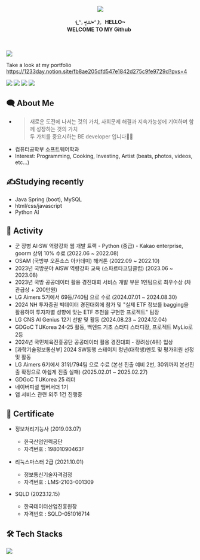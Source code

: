 <p align="center">
  <img src="https://github.com/user-attachments/assets/4e12eae2-732c-4ee8-9f58-8120c66a345c" align="center"/>
  <br>
  <br>
  <strong>𐔌ᵔ꜆ ܸ•⩊•ᵔ 𐦯꜆ &nbsp HELLO~<br>WELCOME TO MY Github &nbsp </strong>
</p>
<br>
<br>


<img src="https://capsule-render.vercel.app/api?type=waving&color=timeGradient&height=200&section=header&text=%Sunghyun&nbsp;Choi&animation=twinkling&fontSize=65&fadeIn&fontAlignY=38&fontColor=FFFFFF" />
<!--FF8756-->

Take a look at my portfolio
https://1233day.notion.site/fb8ae205dfd547e1842d275c9fe9729d?pvs=4


<p align="left">
  <a href="https://github.com/froggy-hyun"><img src="https://img.shields.io/badge/GitHub-181717?style=flat-square&logo=github&logoColor=white"/></a>
  <img src="https://img.shields.io/badge/1233day-FEEC44?style=flat-square&logo=kakaotalk&logoColor=black"/></a>
  <a href="https://www.instagram.com/froggy_hyun/"><img src="https://img.shields.io/badge/Instagram-E4405F?style=flat-square&logo=Instagram&logoColor=white"/></a>
  <a href="mailto:1233day@naver.com"><img src="https://img.shields.io/badge/Naver%20Mail-03C75A?style=flat-square&logo=naver&logoColor=white"/></a>  
</p>

## 🗨️ About Me
- > 새로운 도전에 나서는 것의 가치, 사회문제 해결과 지속가능성에 기여하며 함께 성장하는 것의 가치 <br> 두 가치를 중요시하는 BE developer 입니다👩‍💻
- 컴퓨터공학부 소프트웨어학과
- Interest: Programming, Cooking, Investing, Artist (beats, photos, videos, etc...)

## ✍️Studying recently
- Java Spring (boot), MySQL
- html/css/javascript
- Python AI

## 🎨 Activity
- 군 장병 AI·SW 역량강화 웹 개발 트랙 - Python (중급) - Kakao enterprise, goorm 상위 10% 수료 (2022.06 ~ 2022.08)
- OSAM (국방부 오픈소스 아카데미) 해커톤 (2022.09 ~ 2022.10)
- 2023년 국방분야 AISW 역량강화 교육 (스파르타코딩클럽) (2023.06 ~ 2023.08)
- 2023년 국방 공공데이터 활용 경진대회 서비스 개발 부문 1인팀으로 최우수상 (차관급상 + 200만원)
- LG Aimers 5기에서 69등/740팀 으로 수료 (2024.07.01 ~ 2024.08.30)
- 2024 NH 투자증권 빅데이터 경진대회에 참가 및 "실제 ETF 정보를 bagging을 활용하여 투자자별 성향에 맞는 ETF 추천을 구현한 프로젝트" 팀장
- LG CNS AI Genius 12기 선발 및 활동 (2024.08.23 ~ 2024.12.04)
- GDGoC TUKorea 24-25 활동, 백엔드 기초 스터디 스터디장, 프로젝트 MyLio로 2등
- 2024년 국민체육진흥공단 공공데이터 활용 경진대회 - 장려상(4위) 입상
- [과학기술정보통신부] 2024 SW동행 스테이지 청년(대학생)멘토 및 평가위원 선정 및 활동
- LG Aimers 6기에서 31위/794팀 으로 수료 (본선 진출 예비 2번, 30위까지 본선진출 확정으로 아쉽게 진출 실패) (2025.02.01 ~ 2025.02.27)
- GDGoC TUKorea 25 리더
- 네이버피셜 앰버서더 1기
- 앱 서비스 관련 외주 1건 진행중



## 📝 Certificate
- 정보처리기능사 (2019.03.07)
    - 한국산업인력공단
    - 자격번호 : 19801090463F
    
- 리눅스마스터 2급 (2021.10.01)
    - 정보통신기술자격검정
    - 자격번호 : LMS-2103-001309
    
- SQLD (2023.12.15)
    - 한국데이터산업진흥원장
    - 자격번호 : SQLD-051016714
  
## 🛠️ Tech Stacks
<a href="https://skillicons.dev">
<img src="https://skillicons.dev/icons?i=html,css,js,react,py,django,java,spring,visualstudio,figma,github,discord,notion" /> 
</a>
<!-- 


<p align="center">
<strong> Language <br></strong>
<br>
  <img src="https://img.shields.io/badge/dart-0175C2?style=for-the-badge&logo=dart&logoColor=white">
  <img src="https://img.shields.io/badge/Java-437291?style=for-the-badge&logo=openjdk&logoColor=white">
  <img src="https://img.shields.io/badge/JavaScript-F7DF1E?style=for-the-badge&logo=JavaScript&logoColor=black">
  <img src="https://img.shields.io/badge/Python-3776AB?style=for-the-badge&logo=Python&logoColor=white"> 
</p>

<p align="center">
<strong> Frontend <br></strong>
<br>
  <img src="https://img.shields.io/badge/flutter-02569B?style=for-the-badge&logo=flutter&logoColor=white">
  <img src="https://img.shields.io/badge/next.js-000000?style=for-the-badge&logo=nextdotjs&logoColor=white">
  <img alt="HTML5" src ="https://img.shields.io/badge/HTML5-E34F26.svg?&style=for-the-badge&logo=HTML5&logoColor=white"/>
  <img src="https://img.shields.io/badge/CSS3-1572B6?style=for-the-badge&logo=CSS3&logoColor=white">
  
  <img src="https://img.shields.io/badge/TypeScript-3178C6.svg?style=for-the-badge&logo=TypeScript&logoColor=white">
  <img src="https://img.shields.io/badge/React-61DAFB?style=for-the-badge&logo=React&logoColor=black">
  <img src="https://img.shields.io/badge/android-34A853?style=for-the-badge&logo=android&logoColor=white">
  <img src="https://img.shields.io/badge/jquery-0769AD?style=for-the-badge&logo=jquery&logoColor=white">
</p>

<p align="center">
<strong> Backend <br></strong>
<br>
<img src="https://img.shields.io/badge/SpringBoot-6DB33F?style=for-the-badge&logo=SpringBoot&logoColor=white"> 
</p>

<p align="center">
<strong> Database <br></strong>
<br>
  <img src="https://img.shields.io/badge/mysql-4479A1?style=for-the-badge&logo=mysql&logoColor=white">
  <img src="https://img.shields.io/badge/oracle sql-F80000?style=for-the-badge&logo=oracle&logoColor=white" alt="icon" /> 
</p>

<p align="center">
<strong> Tool <br></strong>
<br>
  <img src="https://img.shields.io/badge/notion-000000?style=for-the-badge&logo=notion&logoColor=white" alt="icon" /> 
  <img src="https://img.shields.io/badge/GitKraken-179287?style=for-the-badge&logo=GitKraken&logoColor=white">  
  <img src="https://img.shields.io/badge/slack-4A154B?style=for-the-badge&logo=slack&logoColor=white"> 
  <img src="https://img.shields.io/badge/figma-5B0BB5?style=for-the-badge&logo=figma&logoColor=white" alt="icon" /> 
  <img src="https://img.shields.io/badge/VScode-007ACC?style=for-the-badge&logo=visualstudiocode&logoColor=white" alt="icon" /> 
  <img src="https://img.shields.io/badge/google colab-F9AB00?style=for-the-badge&logo=googlecolab&logoColor=white" alt="icon" />
  <img src="https://img.shields.io/badge/android studio-3DDC84?style=for-the-badge&logo=androidstudio&logoColor=white" alt="icon" /> 
  <img src="https://img.shields.io/badge/eclipse ide-2C2255?style=for-the-badge&logo=eclipseide&logoColor=white" alt="icon" /> 
  <img src="https://img.shields.io/badge/intellij idea-000000?style=for-the-badge&logo=intellijidea&logoColor=white" alt="icon" /> 
  <img src="https://img.shields.io/badge/adobe dreamweaver-FF61F6?style=for-the-badge&logo=adobedreamweaver&logoColor=white" alt="icon" />   
</p>

[![Top Langs](https://github-readme-stats.vercel.app/api/top-langs/?username=seojinJeon)](https://github.com/anuraghazra/github-readme-stats)

<div align="center">

![](http://github-profile-summary-cards.vercel.app/api/cards/most-commit-language?username=seojinJeon&theme=radical)
![Anurag's GitHub stats](https://github-readme-stats.vercel.app/api?username=seojinJeon&show_icons=true&theme=ambient_gradient)

</div>


<p align="center">
  <a href="https://hits.seeyoufarm.com">
    <img src="https://hits.seeyoufarm.com/api/count/incr/badge.svg?url=https%3A%2F%2Fgithub.com%2FseojinJeon%2Fhit-counter&count_bg=%23FF752B&title_bg=%23555555&icon=macys.svg&icon_color=%23E7E7E7&title=hits&edge_flat=false" alt="Hits"/>
  </a>
</p>



<p align="center">
  <a href="https://github.com/seojinJeon">
    <img align="center" src="https://github-readme-stats.vercel.app/api?username=seojinJeon&show_icons=true&theme=dracula" />
  </a>
</p>

-->

